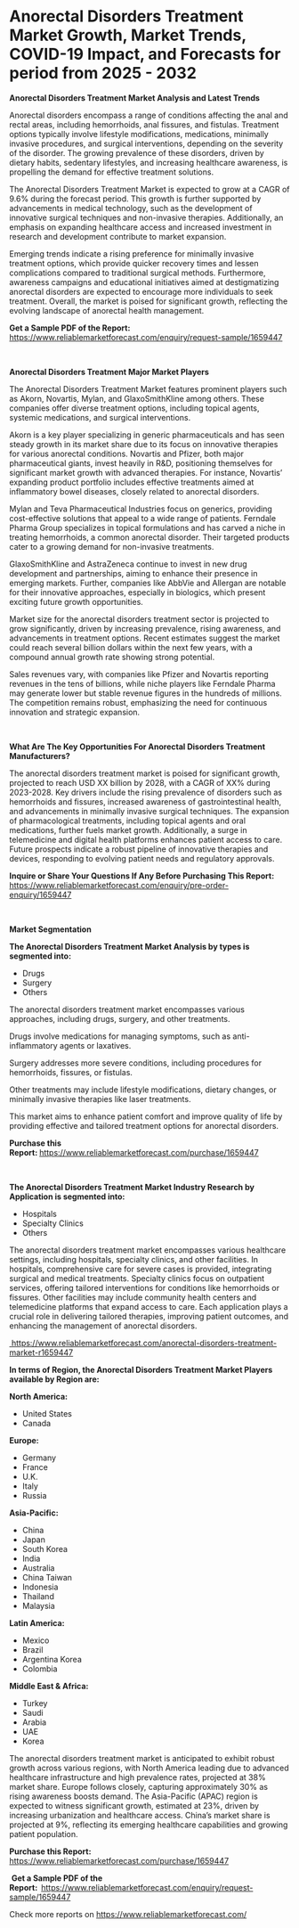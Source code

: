 <p><h1>Anorectal Disorders Treatment Market Growth, Market Trends, COVID-19 Impact, and Forecasts for period from 2025 - 2032</h1></p><p><strong>Anorectal Disorders Treatment Market Analysis and Latest Trends</strong></p>
<p><p>Anorectal disorders encompass a range of conditions affecting the anal and rectal areas, including hemorrhoids, anal fissures, and fistulas. Treatment options typically involve lifestyle modifications, medications, minimally invasive procedures, and surgical interventions, depending on the severity of the disorder. The growing prevalence of these disorders, driven by dietary habits, sedentary lifestyles, and increasing healthcare awareness, is propelling the demand for effective treatment solutions.</p><p>The Anorectal Disorders Treatment Market is expected to grow at a CAGR of 9.6% during the forecast period. This growth is further supported by advancements in medical technology, such as the development of innovative surgical techniques and non-invasive therapies. Additionally, an emphasis on expanding healthcare access and increased investment in research and development contribute to market expansion. </p><p>Emerging trends indicate a rising preference for minimally invasive treatment options, which provide quicker recovery times and lessen complications compared to traditional surgical methods. Furthermore, awareness campaigns and educational initiatives aimed at destigmatizing anorectal disorders are expected to encourage more individuals to seek treatment. Overall, the market is poised for significant growth, reflecting the evolving landscape of anorectal health management.</p></p>
<p><strong>Get a Sample PDF of the Report:&nbsp;</strong> <a href="https://www.reliablemarketforecast.com/enquiry/request-sample/1659447?utm_campaign=2320&utm_medium=2&utm_source=Github&utm_content=ia&utm_term=03032025&utm_id=anorectal-disorders-treatment">https://www.reliablemarketforecast.com/enquiry/request-sample/1659447</a></p>
<p>&nbsp;</p>
<p><strong>Anorectal Disorders Treatment Major Market Players</strong></p>
<p><p>The Anorectal Disorders Treatment Market features prominent players such as Akorn, Novartis, Mylan, and GlaxoSmithKline among others. These companies offer diverse treatment options, including topical agents, systemic medications, and surgical interventions.</p><p>Akorn is a key player specializing in generic pharmaceuticals and has seen steady growth in its market share due to its focus on innovative therapies for various anorectal conditions. Novartis and Pfizer, both major pharmaceutical giants, invest heavily in R&D, positioning themselves for significant market growth with advanced therapies. For instance, Novartis’ expanding product portfolio includes effective treatments aimed at inflammatory bowel diseases, closely related to anorectal disorders.</p><p>Mylan and Teva Pharmaceutical Industries focus on generics, providing cost-effective solutions that appeal to a wide range of patients. Ferndale Pharma Group specializes in topical formulations and has carved a niche in treating hemorrhoids, a common anorectal disorder. Their targeted products cater to a growing demand for non-invasive treatments.</p><p>GlaxoSmithKline and AstraZeneca continue to invest in new drug development and partnerships, aiming to enhance their presence in emerging markets. Further, companies like AbbVie and Allergan are notable for their innovative approaches, especially in biologics, which present exciting future growth opportunities.</p><p>Market size for the anorectal disorders treatment sector is projected to grow significantly, driven by increasing prevalence, rising awareness, and advancements in treatment options. Recent estimates suggest the market could reach several billion dollars within the next few years, with a compound annual growth rate showing strong potential.</p><p>Sales revenues vary, with companies like Pfizer and Novartis reporting revenues in the tens of billions, while niche players like Ferndale Pharma may generate lower but stable revenue figures in the hundreds of millions. The competition remains robust, emphasizing the need for continuous innovation and strategic expansion.</p></p>
<p>&nbsp;</p>
<p><strong>What Are The Key Opportunities For Anorectal Disorders Treatment Manufacturers?</strong></p>
<p><p>The anorectal disorders treatment market is poised for significant growth, projected to reach USD XX billion by 2028, with a CAGR of XX% during 2023-2028. Key drivers include the rising prevalence of disorders such as hemorrhoids and fissures, increased awareness of gastrointestinal health, and advancements in minimally invasive surgical techniques. The expansion of pharmacological treatments, including topical agents and oral medications, further fuels market growth. Additionally, a surge in telemedicine and digital health platforms enhances patient access to care. Future prospects indicate a robust pipeline of innovative therapies and devices, responding to evolving patient needs and regulatory approvals.</p></p>
<p><strong>Inquire or Share Your Questions If Any Before Purchasing This Report:</strong> <a href="https://www.reliablemarketforecast.com/enquiry/pre-order-enquiry/1659447?utm_campaign=2320&utm_medium=2&utm_source=Github&utm_content=ia&utm_term=03032025&utm_id=anorectal-disorders-treatment">https://www.reliablemarketforecast.com/enquiry/pre-order-enquiry/1659447</a></p>
<p>&nbsp;</p>
<p><strong>Market Segmentation</strong></p>
<p><strong>The Anorectal Disorders Treatment Market Analysis by types is segmented into:</strong></p>
<p><ul><li>Drugs</li><li>Surgery</li><li>Others</li></ul></p>
<p><p>The anorectal disorders treatment market encompasses various approaches, including drugs, surgery, and other treatments. </p><p>Drugs involve medications for managing symptoms, such as anti-inflammatory agents or laxatives. </p><p>Surgery addresses more severe conditions, including procedures for hemorrhoids, fissures, or fistulas. </p><p>Other treatments may include lifestyle modifications, dietary changes, or minimally invasive therapies like laser treatments. </p><p>This market aims to enhance patient comfort and improve quality of life by providing effective and tailored treatment options for anorectal disorders.</p></p>
<p><strong>Purchase this Report:&nbsp;</strong><a href="https://www.reliablemarketforecast.com/purchase/1659447?utm_campaign=2320&utm_medium=2&utm_source=Github&utm_content=ia&utm_term=03032025&utm_id=anorectal-disorders-treatment">https://www.reliablemarketforecast.com/purchase/1659447</a></p>
<p>&nbsp;</p>
<p><strong>The Anorectal Disorders Treatment Market Industry Research by Application is segmented into:</strong></p>
<p><ul><li>Hospitals</li><li>Specialty Clinics</li><li>Others</li></ul></p>
<p><p>The anorectal disorders treatment market encompasses various healthcare settings, including hospitals, specialty clinics, and other facilities. In hospitals, comprehensive care for severe cases is provided, integrating surgical and medical treatments. Specialty clinics focus on outpatient services, offering tailored interventions for conditions like hemorrhoids or fissures. Other facilities may include community health centers and telemedicine platforms that expand access to care. Each application plays a crucial role in delivering tailored therapies, improving patient outcomes, and enhancing the management of anorectal disorders.</p></p>
<p><a href="https://www.reliablemarketforecast.com/anorectal-disorders-treatment-market-r1659447?utm_campaign=2320&utm_medium=2&utm_source=Github&utm_content=ia&utm_term=03032025&utm_id=anorectal-disorders-treatment">&nbsp;https://www.reliablemarketforecast.com/anorectal-disorders-treatment-market-r1659447</a></p>
<p><strong>In terms of Region, the Anorectal Disorders Treatment Market Players available by Region are:</strong></p>
<p>
    <p> <strong> North America: </strong>
        <ul>
            <li>United States</li>
            <li>Canada</li>
        </ul>
        </p> 
    <p> <strong> Europe: </strong>
        <ul>
            <li>Germany</li>
            <li>France</li>
            <li>U.K.</li>
            <li>Italy</li>
            <li>Russia</li>
        </ul>
        </p> 
    <p> <strong> Asia-Pacific: </strong>
        <ul>
            <li>China</li>
            <li>Japan</li>
            <li>South Korea</li>
            <li>India</li>
            <li>Australia</li>
            <li>China Taiwan</li>
            <li>Indonesia</li>
            <li>Thailand</li>
            <li>Malaysia</li>
        </ul>
        </p> 
    <p> <strong> Latin America: </strong>
        <ul>
            <li>Mexico</li>
            <li>Brazil</li>
            <li>Argentina Korea</li>
            <li>Colombia</li>
        </ul>
        </p> 
    <p> <strong> Middle East & Africa: </strong>
        <ul>
            <li>Turkey</li>
            <li>Saudi</li>
            <li>Arabia</li>
            <li>UAE</li>
            <li>Korea</li>
        </ul>
    </p>
    </p>
<p><p>The anorectal disorders treatment market is anticipated to exhibit robust growth across various regions, with North America leading due to advanced healthcare infrastructure and high prevalence rates, projected at 38% market share. Europe follows closely, capturing approximately 30% as rising awareness boosts demand. The Asia-Pacific (APAC) region is expected to witness significant growth, estimated at 23%, driven by increasing urbanization and healthcare access. China’s market share is projected at 9%, reflecting its emerging healthcare capabilities and growing patient population.</p></p>
<p><strong>Purchase this Report: </strong><a href="https://www.reliablemarketforecast.com/purchase/1659447?utm_campaign=2320&utm_medium=2&utm_source=Github&utm_content=ia&utm_term=03032025&utm_id=anorectal-disorders-treatment">https://www.reliablemarketforecast.com/purchase/1659447</a></p>
<p>&nbsp;<strong>Get a Sample PDF of the Report:&nbsp;&nbsp;</strong><a href="https://www.reliablemarketforecast.com/enquiry/request-sample/1659447?utm_campaign=2320&utm_medium=2&utm_source=Github&utm_content=ia&utm_term=03032025&utm_id=anorectal-disorders-treatment">https://www.reliablemarketforecast.com/enquiry/request-sample/1659447</a></p>
<p><strong></strong></p>
<p>Check more reports on <a href="https://www.reliablemarketforecast.com/?utm_campaign=2320&utm_medium=2&utm_source=Github&utm_content=ia&utm_term=03032025&utm_id=anorectal-disorders-treatment">https://www.reliablemarketforecast.com/</a></p>